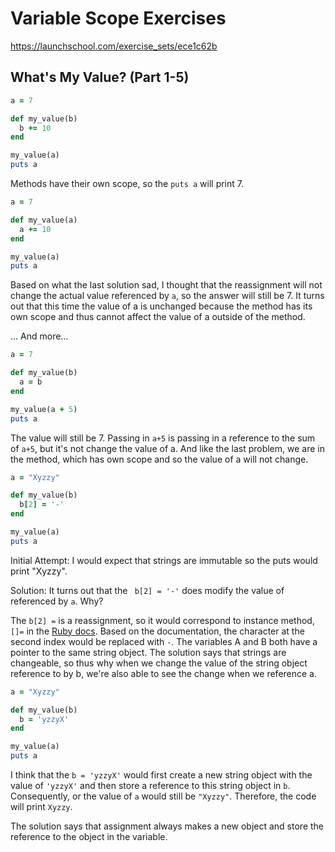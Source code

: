 # Variable Scope Exercises

https://launchschool.com/exercise_sets/ece1c62b


## What's My Value? (Part 1-5)

```rb
a = 7

def my_value(b)
  b += 10
end

my_value(a)
puts a
```

Methods have their own scope, so the `puts a` will print 7.

```rb
a = 7

def my_value(a)
  a += 10
end

my_value(a)
puts a
```

Based on what the last solution sad, I thought that the reassignment will not change the actual value referenced by `a`, so the answer will still be 7. It turns out that this time the value of a is unchanged because the method has its own scope and thus cannot affect the value of a outside of the method. 

... And more... 

```rb
a = 7

def my_value(b)
  a = b
end

my_value(a + 5)
puts a
```

The value will still be 7. Passing in `a+5` is passing in a reference to the sum of `a+5`, but it's not change the value of a. And like the last problem, we are in the method, which has own scope and so the value of a will not change.

```rb
a = "Xyzzy"

def my_value(b)
  b[2] = '-'
end

my_value(a)
puts a
```

Initial Attempt: I would expect that strings are immutable so the puts would print "Xyzzy". 

Solution: It turns out that the ` b[2] = '-'` does modify the value of referenced by `a`. Why?

The `b[2] =` is a reassignment, so it would correspond to instance method, `[]=` in the [Ruby docs](https://ruby-doc.org/core-2.7.5/String.html#method-i-5B-5D). Based on the documentation, the character at the second index would be replaced with `-`. The variables A and B both have a pointer to the same string object. The solution says that strings are changeable, so thus why when we change the value of the string object reference to by b, we're also able to see the change when we reference a. 

```rb
a = "Xyzzy"

def my_value(b)
  b = 'yzzyX'
end

my_value(a)
puts a
```

I think that the `b = 'yzzyX'` would first create a new string object with the value of `'yzzyX'` and then store a reference to this string object in `b`. Consequently, or the value of `a` would still be `"Xyzzy"`. Therefore, the code will print `Xyzzy`. 

The solution says that assignment always makes a new object and store the reference to the object in the variable. 

